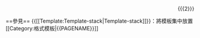<div style="float:right;border:none;width:{{{1}}}px;margin:0 0 1em 1em;padding:0">{{{2}}}</div><noinclude>
<br style="clear:both">
==參見==
{{[[Template:Template-stack|Template-stack]]}}：將模板集中放置
[[Category:格式模板|{{PAGENAME}}]]
</noinclude>